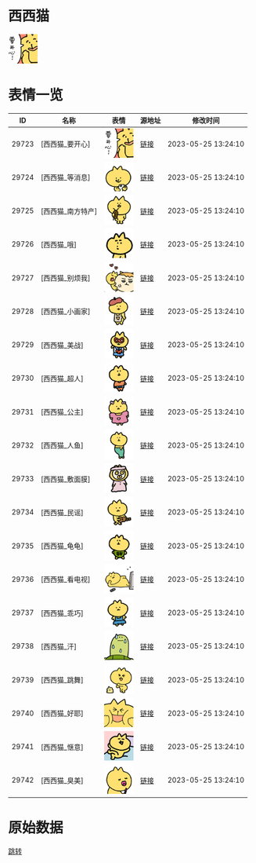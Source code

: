 # 西西猫

<img src="./cover.png" height="60" alt="cover" />

# 表情一览

|ID|名称|表情|源地址|修改时间|
|----|----|----|----|----|
|29723|[西西猫_要开心]|<img src="./pic/029723_%5B西西猫_要开心%5D.png" height="60" alt="要开心"/>|[链接](https://i0.hdslb.com/bfs/garb/4d164921092c5d742934f7c5cbd700cc7d72fd27.png)|2023-05-25 13:24:10|
|29724|[西西猫_等消息]|<img src="./pic/029724_%5B西西猫_等消息%5D.png" height="60" alt="等消息"/>|[链接](https://i0.hdslb.com/bfs/garb/c942a640d146376f60def714e81a7a07022aa00e.png)|2023-05-25 13:24:10|
|29725|[西西猫_南方特产]|<img src="./pic/029725_%5B西西猫_南方特产%5D.png" height="60" alt="南方特产"/>|[链接](https://i0.hdslb.com/bfs/garb/bd18a964e24e55318eec108e61cc5fce54925dde.png)|2023-05-25 13:24:10|
|29726|[西西猫_哦]|<img src="./pic/029726_%5B西西猫_哦%5D.png" height="60" alt="哦"/>|[链接](https://i0.hdslb.com/bfs/garb/653231af7d29feefe166574a12f7e2e0190b3eaa.png)|2023-05-25 13:24:10|
|29727|[西西猫_别烦我]|<img src="./pic/029727_%5B西西猫_别烦我%5D.png" height="60" alt="别烦我"/>|[链接](https://i0.hdslb.com/bfs/garb/9a67e6db4f77577b7361652382173b17165c60d2.png)|2023-05-25 13:24:10|
|29728|[西西猫_小画家]|<img src="./pic/029728_%5B西西猫_小画家%5D.png" height="60" alt="小画家"/>|[链接](https://i0.hdslb.com/bfs/garb/05772aadf9698428521edd0d631ceb877c02c94c.png)|2023-05-25 13:24:10|
|29729|[西西猫_美战]|<img src="./pic/029729_%5B西西猫_美战%5D.png" height="60" alt="美战"/>|[链接](https://i0.hdslb.com/bfs/garb/4e78ffee3fb9ba19825ce71cb610840932b98e4f.png)|2023-05-25 13:24:10|
|29730|[西西猫_超人]|<img src="./pic/029730_%5B西西猫_超人%5D.png" height="60" alt="超人"/>|[链接](https://i0.hdslb.com/bfs/garb/f881ed497f89807124423f994b0e9dca4d841f24.png)|2023-05-25 13:24:10|
|29731|[西西猫_公主]|<img src="./pic/029731_%5B西西猫_公主%5D.png" height="60" alt="公主"/>|[链接](https://i0.hdslb.com/bfs/garb/94c4ccdb180a3b115c7572f097cb32b6c86a831a.png)|2023-05-25 13:24:10|
|29732|[西西猫_人鱼]|<img src="./pic/029732_%5B西西猫_人鱼%5D.png" height="60" alt="人鱼"/>|[链接](https://i0.hdslb.com/bfs/garb/b99e5d5ca67d101d7652d36c7260984b98b9b954.png)|2023-05-25 13:24:10|
|29733|[西西猫_敷面膜]|<img src="./pic/029733_%5B西西猫_敷面膜%5D.png" height="60" alt="敷面膜"/>|[链接](https://i0.hdslb.com/bfs/garb/92d597a97f7e498abb089daaaf8bc11a035f0396.png)|2023-05-25 13:24:10|
|29734|[西西猫_民谣]|<img src="./pic/029734_%5B西西猫_民谣%5D.png" height="60" alt="民谣"/>|[链接](https://i0.hdslb.com/bfs/garb/5b4f7582082a3f82ec81ec0c6ec8f448e5415416.png)|2023-05-25 13:24:10|
|29735|[西西猫_龟龟]|<img src="./pic/029735_%5B西西猫_龟龟%5D.png" height="60" alt="龟龟"/>|[链接](https://i0.hdslb.com/bfs/garb/832d01574b0d5c12782903593645c7a9fcbd39d3.png)|2023-05-25 13:24:10|
|29736|[西西猫_看电视]|<img src="./pic/029736_%5B西西猫_看电视%5D.png" height="60" alt="看电视"/>|[链接](https://i0.hdslb.com/bfs/garb/fc073b22cf0a70c570ec11040c2be8ebbdc7d206.png)|2023-05-25 13:24:10|
|29737|[西西猫_乖巧]|<img src="./pic/029737_%5B西西猫_乖巧%5D.png" height="60" alt="乖巧"/>|[链接](https://i0.hdslb.com/bfs/garb/631b0a74f9e581ae563eee5666c49df253418c9c.png)|2023-05-25 13:24:10|
|29738|[西西猫_汗]|<img src="./pic/029738_%5B西西猫_汗%5D.png" height="60" alt="汗"/>|[链接](https://i0.hdslb.com/bfs/garb/c67414d3ede0280ed52d5550b8805bfa8a76d5b5.png)|2023-05-25 13:24:10|
|29739|[西西猫_跳舞]|<img src="./pic/029739_%5B西西猫_跳舞%5D.png" height="60" alt="跳舞"/>|[链接](https://i0.hdslb.com/bfs/garb/4d80248cba1dcfebcde11a2ffbec6008f1de3c2a.png)|2023-05-25 13:24:10|
|29740|[西西猫_好耶]|<img src="./pic/029740_%5B西西猫_好耶%5D.png" height="60" alt="好耶"/>|[链接](https://i0.hdslb.com/bfs/garb/cdf7decb5d8595fe7b50dbf782c32ceb0aa64a9b.png)|2023-05-25 13:24:10|
|29741|[西西猫_惬意]|<img src="./pic/029741_%5B西西猫_惬意%5D.png" height="60" alt="惬意"/>|[链接](https://i0.hdslb.com/bfs/garb/b54c551b5b4fa06889183f9d90bd64fc54b65c8a.png)|2023-05-25 13:24:10|
|29742|[西西猫_臭美]|<img src="./pic/029742_%5B西西猫_臭美%5D.png" height="60" alt="臭美"/>|[链接](https://i0.hdslb.com/bfs/garb/171043df1f003a56a379e94c3ad8841e8b880562.png)|2023-05-25 13:24:10|

# 原始数据

[跳转](./raw.json)

